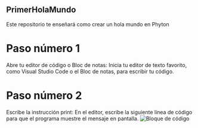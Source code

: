 ## PrimerHolaMundo
Este repositorio te enseñará como crear un hola mundo en Phyton
# Paso número 1
Abre tu editor de código o Bloc de notas: Inicia tu editor de texto favorito, como Visual Studio Code o el Bloc de notas, para escribir tu código.
# Paso número 2
Escribe la instrucción print: En el editor, escribe la siguiente línea de código para que el programa muestre el mensaje en pantalla.
![Bloque de código](../imagenes/CodPhyHM.png "Imagen del codigo en Phyton")
